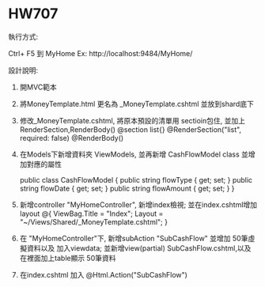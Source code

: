 # HW707
執行方式:

Ctrl+ F5 到 MyHome  Ex: http://localhost:9484/MyHome/




設計說明:

1. 開MVC範本

2. 將MoneyTemplate.html 更名為 _MoneyTemplate.cshtml 並放到shard底下

3. 修改_MoneyTemplate.cshtml, 將原本預設的清單用 sectioin包住, 並加上RenderSection,RenderBody()
   @section list{}
   @RenderSection("list", required: false)
   @RenderBody()

4. 在Models下新增資料夾 ViewModels, 並再新增 CashFlowModel class
   並增加對應的屬性

   public class CashFlowModel
    {
        public string flowType { get; set; }
        public string flowDate { get; set; }
        public string flowAmount { get; set; }
    }


5. 新增controller "MyHomeController", 新增index檢視; 並在index.cshtml增加layout
   @{
    ViewBag.Title = "Index";
    Layout = "~/Views/Shared/_MoneyTemplate.cshtml";
   }

    
6. 在 "MyHomeController"下, 新增subAction "SubCashFlow" 並增加 50筆虛擬資料以及
   加入viewdata; 並新增view(partial) SubCashFlow.cshtml,以及在裡面加上table顯示
   50筆資料

7. 在index.cshtml 加入 @Html.Action("SubCashFlow")


    
   
